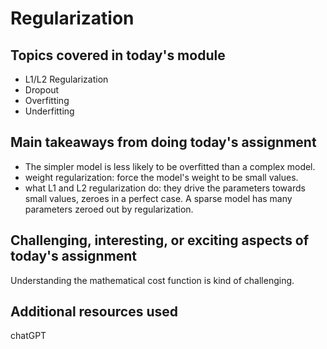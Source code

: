 # Regularization

## Topics covered in today's module
* L1/L2 Regularization
* Dropout
* Overfitting
* Underfitting

## Main takeaways from doing today's assignment
* The simpler model is less likely to be overfitted than a complex model.
* weight regularization: force the model's weight to be small values.
* what L1 and L2 regularization do: they drive the parameters towards small values, zeroes in a perfect case. A sparse model has many parameters zeroed out by regularization. 

## Challenging, interesting, or exciting aspects of today's assignment
Understanding the mathematical cost function is kind of challenging.

## Additional resources used 
chatGPT
